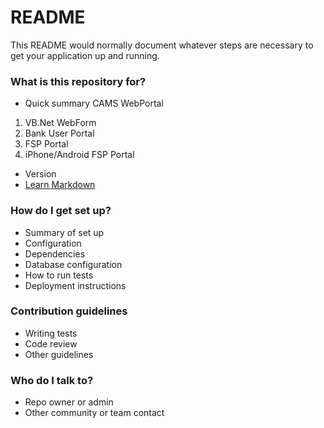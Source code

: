 # README #

This README would normally document whatever steps are necessary to get your application up and running.

### What is this repository for? ###

* Quick summary
CAMS WebPortal
1. VB.Net WebForm
2. Bank User Portal
3. FSP Portal
4. iPhone/Android FSP Portal

* Version
* [Learn Markdown](https://bitbucket.org/tutorials/markdowndemo)

### How do I get set up? ###

* Summary of set up
* Configuration
* Dependencies
* Database configuration
* How to run tests
* Deployment instructions

### Contribution guidelines ###

* Writing tests
* Code review
* Other guidelines

### Who do I talk to? ###

* Repo owner or admin
* Other community or team contact